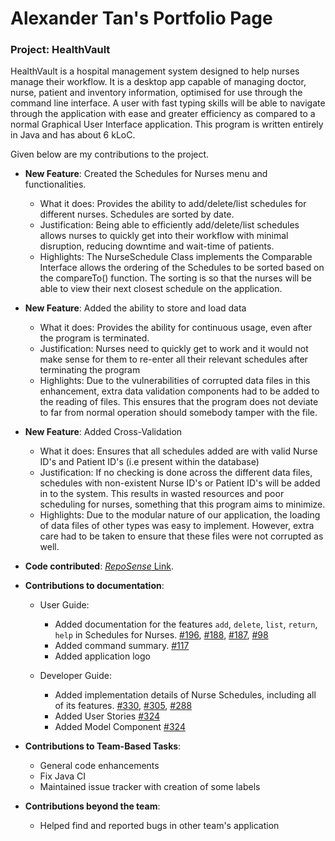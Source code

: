# Alexander Tan's Portfolio Page

### Project: HealthVault

HealthVault is a hospital management system designed to help nurses manage their workflow. It is a desktop app capable of managing doctor, nurse, patient and inventory information, optimised for use through the command line interface. A user with fast typing skills will be able to navigate through the application with ease and greater efficiency as compared to a normal Graphical User Interface application. This program is written entirely in Java and has about 6 kLoC.

Given below are my contributions to the project.

- **New Feature**: Created the Schedules for Nurses menu and functionalities.
  - What it does: Provides the ability to add/delete/list schedules for different nurses. Schedules are sorted by date.
  - Justification: Being able to efficiently add/delete/list schedules allows nurses to quickly get into their workflow with minimal disruption, reducing downtime and wait-time of patients.
  - Highlights: The NurseSchedule Class implements the Comparable Interface allows the ordering of the Schedules to be sorted based on the compareTo() function. The sorting is so that the nurses will be able to view their next closest schedule on the application.

- **New Feature**: Added the ability to store and load data
  - What it does: Provides the ability for continuous usage, even after the program is terminated.
  - Justification: Nurses need to quickly get to work and it would not make sense for them to re-enter all their relevant schedules after terminating the program
  - Highlights: Due to the vulnerabilities of corrupted data files in this enhancement, extra data validation components had to be added to the reading of files. This ensures that the program does not deviate to far from normal operation should somebody tamper with the file.

- **New Feature**: Added Cross-Validation
  - What it does: Ensures that all schedules added are with valid Nurse ID's and Patient ID's (i.e present within the database)
  - Justification: If no checking is done across the different data files, schedules with non-existent Nurse ID's or Patient ID's will be added in to the system. This results in wasted resources and poor scheduling for nurses, something that this program aims to minimize.
  - Highlights: Due to the modular nature of our application, the loading of data files of other types was easy to implement. However, extra care had to be taken to ensure that these files were not corrupted as well.

- **Code contributed**: [*RepoSense* Link](https://nus-cs2113-ay2021s2.github.io/tp-dashboard/?search=AlexanderTanJunAn).

- **Contributions to documentation**:
  - User Guide:
    - Added documentation for the features `add`, `delete`, `list`, `return`, `help` in Schedules for Nurses. [\#196](), [\#188](), [\#187](), [\#98]()
    - Added command summary. [\#117]()
    - Added application logo

  - Developer Guide:
    - Added implementation details of Nurse Schedules, including all of its features. [\#330](), [\#305](), [\#288]()
    - Added User Stories [\#324]()
    - Added Model Component [\#324]()

- **Contributions to Team-Based Tasks**:
  - General code enhancements
  - Fix Java CI
  - Maintained issue tracker with creation of some labels

- **Contributions beyond the team**:
  - Helped find and reported bugs in other team's application
